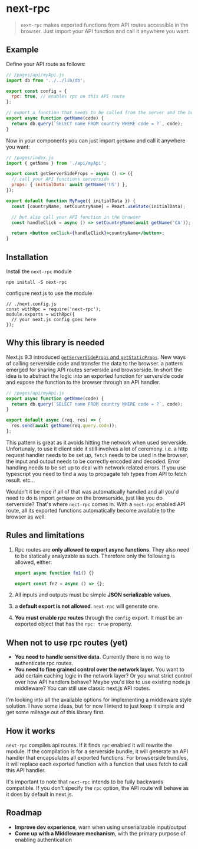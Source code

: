 # next-rpc

> `next-rpc` makes exported functions from API routes accessible in the browser. Just import your API function and call it anywhere you want.

## Example

Define your API route as follows:

```js
// /pages/api/myApi.js
import db from '../../lib/db';

export const config = {
  rpc: true, // enables rpc on this API route
};

// export a function that needs to be called from the server and the browser
export async function getName(code) {
  return db.query(`SELECT name FROM country WHERE code = ?`, code);
}
```

Now in your components you can just import `getName` and call it anywhere you want:

```jsx
// /pages/index.js
import { getName } from './api/myApi';

export const getServerSideProps = async () => ({
  // call your API functions serverside
  props: { initialData: await getName('US') },
});

export default function MyPage({ initialData }) {
  const [countryName, setCountryName] = React.useState(initialData);

  // but also call your API function in the browser
  const handleClick = async () => setCountryName(await getName('CA'));

  return <button onClick={handleClick}>countryName</button>;
}
```

## Installation

Install the `next-rpc` module

```
npm install -S next-rpc
```

configure next.js to use the module

```tsx
// ./next.config.js
const withRpc = require('next-rpc');
module.exports = withRpc({
  // your next.js config goes here
});
```

## Why this library is needed

Next.js 9.3 introduced [`getServerSideProps` and `getStaticProps`](https://nextjs.org/docs/basic-features/data-fetching). New ways of calling serverside code and transfer the data to the browser. a pattern emerged for sharing API routes serverside and browserside. In short the idea is to abstract the logic into an exported function for serverside code and expose the function to the browser through an API handler.

```js
// /pages/api/myApi.js
export async function getName(code) {
  return db.query(`SELECT name FROM country WHERE code = ?`, code);
}

export default async (req, res) => {
  res.send(await getName(req.query.code));
};
```

This pattern is great as it avoids hitting the network when used serverside. Unfortunaly, to use it client side it still involves a lot of ceremony. i.e. a http request handler needs to be set up, `fetch` needs to be used in the browser, the input and output needs to be correctly encoded and decoded. Error handling needs to be set up to deal with network related errors. If you use typescript you need to find a way to propagate teh types from API to fetch result. etc...

Wouldn't it be nice if all of that was automatically handled and all you'd need to do is import `getName` on the browserside, just like you do serverside? That's where `nect-rpc` comes in. With a `nect-rpc` enabled API route, all its exported functions automatically become available to the browser as well.

## Rules and limitations

1. Rpc routes are **only allowed to export async functions**. They also need to be statically analyzable as such. Therefore only the following is allowed, either:

   ```js
   export async function fn1() {}

   export const fn2 = async () => {};
   ```

2. All inputs and outputs must be simple **JSON serializable values**.
3. a **default export is not allowed**. `next-rpc` will generate one.
4. **You must enable rpc routes** through the `config` export. It must be an exported object that has the `rpc: true` property.

## When not to use rpc routes (yet)

- **You need to handle sensitive data.** Currently there is no way to authenticate rpc routes.
- **You need to fine grained control over the network layer.** You want to add certain caching logic in the network layer? Or you wnat strict control over how API handlers behave? Maybe you'd like to use existing node.js middleware? You can still use classic next.js API routes.

I'm looking into all the available options for implementing a middleware style solution. I have some ideas, but for now I intend to just keep it simple and get some mileage out of this library first.

## How it works

`next-rpc` compiles api routes. If it finds `rpc` enabled it will rewrite the module. If the compilation is for a serverside bundle, it will generate an API handler that encapsulates all exported functions. For browserside bundles, it will replace each exported function with a function that uses fetch to call this API handler.

It's important to note that `next-rpc` intends to be fully backwards compatible. If you don't specify the `rpc` option, the API route will behave as it does by default in next.js.

## Roadmap

- **Improve dev experience**, warn when using unserializable input/output
- **Come up with a Middleware mechanism**, with the primary purpose of enabling authentication
